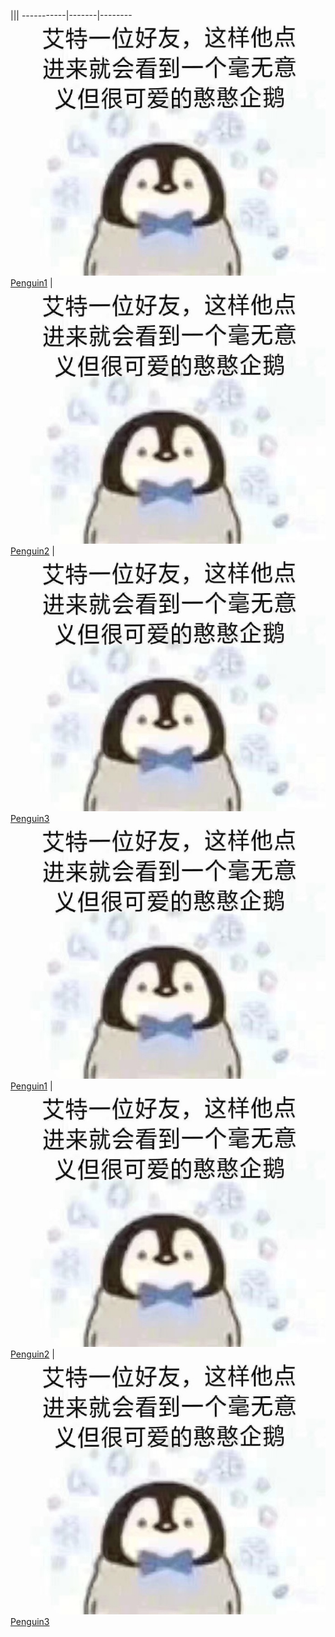 |||
-----------|-------|-------- 
![](./asset/pengu.jpg) [Penguin1](./people/pengu)  | ![](./asset/pengu.jpg) [Penguin2](./people/pengu) | ![](./asset/pengu.jpg) [Penguin3](./people/pengu) 
![](./asset/pengu.jpg) [Penguin1](./people/pengu)  | ![](./asset/pengu.jpg) [Penguin2](./people/pengu) | ![](./asset/pengu.jpg) [Penguin3](./people/pengu) 